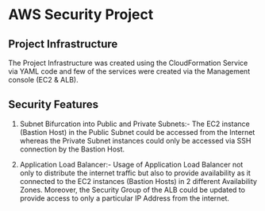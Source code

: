 # AWS Security Project

## Project Infrastructure

The Project Infrastructure was created using the CloudFormation Service via
YAML code and few of the services were created via the Management
console (EC2 & ALB).


## Security Features

1. Subnet Bifurcation into Public and Private Subnets:-
The EC2 instance (Bastion Host) in the Public Subnet could be accessed
from the Internet whereas the Private Subnet instances could only be
accessed via SSH connection by the Bastion Host.

2. Application Load Balancer:-
Usage of Application Load Balancer not only to distribute the internet
traffic but also to provide availability as it connected to the EC2 instances
(Bastion Hosts) in 2 different Availability Zones. Moreover, the Security
Group of the ALB could be updated to provide access to only a particular
IP Address from the internet.

